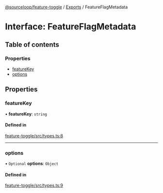 [@sourceloop/feature-toggle](../README.md) / [Exports](../modules.md) / FeatureFlagMetadata

# Interface: FeatureFlagMetadata

## Table of contents

### Properties

- [featureKey](FeatureFlagMetadata.md#featurekey)
- [options](FeatureFlagMetadata.md#options)

## Properties

### featureKey

• **featureKey**: `string`

#### Defined in

[feature-toggle/src/types.ts:8](https://github.com/codeweb05/repo1/blob/ea19add/packages/feature-toggle/src/types.ts#L8)

___

### options

• `Optional` **options**: `Object`

#### Defined in

[feature-toggle/src/types.ts:9](https://github.com/codeweb05/repo1/blob/ea19add/packages/feature-toggle/src/types.ts#L9)
